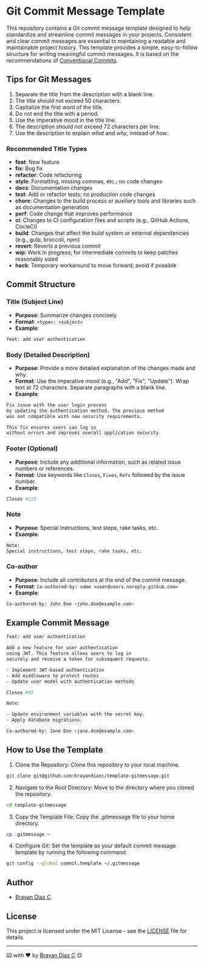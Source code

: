 # Git Commit Message Template

This repository contains a Git commit message template designed to help standardize and streamline commit messages in your projects. Consistent and clear commit messages are essential to maintaining a readable and maintainable project history. This template provides a simple, easy-to-follow structure for writing meaningful commit messages. It is based on the recommendations of [Conventional Commits](https://www.conventionalcommits.org/en/v1.0.0/).

## Tips for Git Messages

1. Separate the title from the description with a blank line.
2. The title should not exceed 50 characters.
3. Capitalize the first word of the title.
4. Do not end the title with a period.
5. Use the imperative mood in the title line.
6. The description should not exceed 72 characters per line.
7. Use the description to explain _what_ and _why_, instead of _how_.

### Recommended Title Types

- **feat**: New feature
- **fix**: Bug fix
- **refactor**: Code refactoring
- **style**: Formatting, missing commas, etc.; no code changes
- **docs**: Documentation changes
- **test**: Add or refactor tests; no production code changes
- **chore**: Changes to the build process or auxiliary tools and libraries such as documentation generation
- **perf**: Code change that improves performance
- **ci**: Changes to CI configuration files and scripts (e.g., GitHub Actions, CircleCI)
- **build**: Changes that affect the build system or external dependencies (e.g., gulp, broccoli, npm)
- **revert**: Reverts a previous commit
- **wip**: Work in progress; for intermediate commits to keep patches reasonably sized
- **hack**: Temporary workaround to move forward; avoid if possible

## Commit Structure

### Title (Subject Line)

- **Purpose**: Summarize changes concisely.
- **Format**: `<type>: <subject>`
- **Example**:

```bash
feat: add user authentication
```

### Body (Detailed Description)

- **Purpose**: Provide a more detailed explanation of the changes made and why.
- **Format**: Use the imperative mood (e.g., "Add", "Fix", "Update"). Wrap text at 72 characters. Separate paragraphs with a blank line.
- **Example**:

```bash
Fix issue with the user login process
by updating the authentication method. The previous method
was not compatible with new security requirements.

This fix ensures users can log in
without errors and improves overall application security.
```

### Footer (Optional)

- **Purpose**: Include any additional information, such as related issue numbers or references.
- **Format**: Use keywords like `Closes`, `Fixes`, `Refs` followed by the issue number.
- **Example**:

```bash
Closes #123
```

### Note

- **Purpose**: Special instructions, test steps, rake tasks, etc.
- **Example**:

```bash
Note:
Special instructions, test steps, rake tasks, etc.
```

### Co-author

- **Purpose**: Include all contributors at the end of the commit message.
- **Format**: `Co-authored-by: name <user@users.noreply.github.com>`
- **Example**:

```bash
Co-authored-by: John Doe <john.doe@example.com>
```

## Example Commit Message

```bash
feat: add user authentication

Add a new feature for user authentication
using JWT. This feature allows users to log in
securely and receive a token for subsequent requests.

- Implement JWT-based authentication
- Add middleware to protect routes
- Update user model with authentication methods

Closes #45

Note:

- Update environment variables with the secret key.
- Apply database migrations.

Co-authored-by: Jane Doe <jane.doe@example.com>
```

## How to Use the Template

1. Clone the Repository: Clone this repository to your local machine.

```bash
git clone git@github.com:brayandiazc/template-gitmessage.git
```

2. Navigate to the Root Directory: Move to the directory where you cloned the repository.

```bash
cd template-gitmessage
```

3. Copy the Template File: Copy the .gitmessage file to your home directory.

```bash
cp .gitmessage ~
```

4. Configure Git: Set the template as your default commit message template by running the following command:

```bash
git config --global commit.template ~/.gitmessage
```

## Author

- [Brayan Diaz C](https://github.com/brayandiazc)

## License

This project is licensed under the MIT License - see the [LICENSE](LICENSE) file for details.

---

⌨️ with ❤️ by [Brayan Diaz C](https://github.com/brayandiazc) 😊
